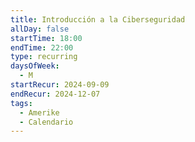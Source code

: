 ```yaml
---
title: Introducción a la Ciberseguridad
allDay: false
startTime: 18:00
endTime: 22:00
type: recurring
daysOfWeek:
  - M
startRecur: 2024-09-09
endRecur: 2024-12-07
tags:
  - Amerike
  - Calendario
---
```

